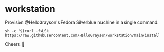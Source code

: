 # workstation 

Provision @HelloGrayson's Fedora Silverblue machine in a single command:

```console
sh -c "$(curl -fsLSk https://raw.githubusercontent.com/HelloGrayson/workstation/main/install.sh)"
```

Cheers. 🥂
